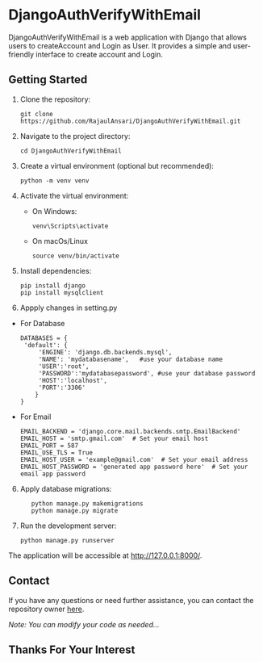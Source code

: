 # DjangoAuthVerifyWithEmail

DjangoAuthVerifyWithEmail is a web application with Django that allows users to createAccount and Login as User. It provides a simple and user-friendly interface to create account and Login.


## Getting Started

1. Clone the repository:

   ```
   git clone https://github.com/RajaulAnsari/DjangoAuthVerifyWithEmail.git
   
2. Navigate to the project directory:

   ```
   cd DjangoAuthVerifyWithEmail

3. Create a virtual environment (optional but recommended):

   ```
   python -m venv venv

4. Activate the virtual environment:
    * On Windows:
      ```
      venv\Scripts\activate

     * On macOs/Linux
       ```
       source venv/bin/activate

5. Install dependencies:

   ```
   pip install django
   pip install mysqlclient
6. Appply changes in setting.py
* For Database
   ```
   DATABASES = {
    'default': {
        'ENGINE': 'django.db.backends.mysql',
        'NAME': 'mydatabasename',   #use your database name
        'USER':'root',
        'PASSWORD':'mydatabasepassword', #use your database password
        'HOST':'localhost',
        'PORT':'3306'
       }
   }

* For Email
   ```
   EMAIL_BACKEND = 'django.core.mail.backends.smtp.EmailBackend'
   EMAIL_HOST = 'smtp.gmail.com'  # Set your email host
   EMAIL_PORT = 587
   EMAIL_USE_TLS = True
   EMAIL_HOST_USER = 'example@gmail.com'  # Set your email address
   EMAIL_HOST_PASSWORD = 'generated app password here'  # Set your email app password

6. Apply database migrations:

   ```
      python manage.py makemigrations
      python manage.py migrate

7. Run the development server:

   ```
   python manage.py runserver

  The application will be accessible at http://127.0.0.1:8000/.
 

## Contact

If you have any questions or need further assistance, you can contact the repository owner [here](mailto:ansarimdrajaul2@gmail.com).

*Note: You can modify your code as needed...*

## Thanks For Your Interest
